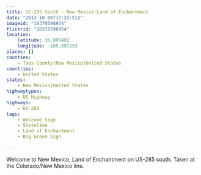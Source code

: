 ```yaml
---
title: US-285 South - New Mexico Land of Enchantment
date: "2013-10-08T17:33:51Z"
imageid: "10370598954"
flickrid: "10370598954"
location:
    latitude: 36.995402
    longitude: -105.997253
places: []
counties:
    - Taos County|New Mexico|United States
countries:
    - United States
states:
    - New Mexico|United States
highwaytypes:
    - US Highway
highways:
    - US-285
tags:
    - Welcome Sign
    - Stateline
    - Land of Enchantment
    - Big Green Sign

---
```

Welcome to New Mexico, Land of Enchantment on US-285 south.  Taken at the Colorado/New Mexico line.